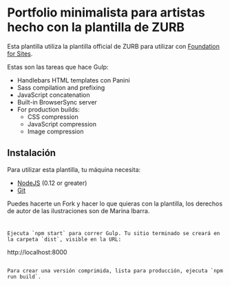 # Portfolio minimalista para artistas hecho con la plantilla de ZURB


Esta plantilla utiliza la plantilla official de ZURB para utilizar con [Foundation for Sites](http://foundation.zurb.com/sites).

Estas son las tareas que hace Gulp:

- Handlebars HTML templates con Panini
- Sass compilation and prefixing
- JavaScript concatenation
- Built-in BrowserSync server
- For production builds:
  - CSS compression
  - JavaScript compression
  - Image compression

## Instalación
Para utilizar esta plantilla, tu máquina necesita:


- [NodeJS](https://nodejs.org/en/) (0.12 or greater)
- [Git](https://git-scm.com/)


Puedes hacerte un Fork y hacer lo que quieras con la plantilla, los derechos de autor de las ilustraciones son de Marina Ibarra.
### 


```

Ejecuta `npm start` para correr Gulp. Tu sitio terminado se creará en la carpeta `dist`, visible en la URL:

```
http://localhost:8000
```

Para crear una versión comprimida, lista para producción, ejecuta `npm run build`.
